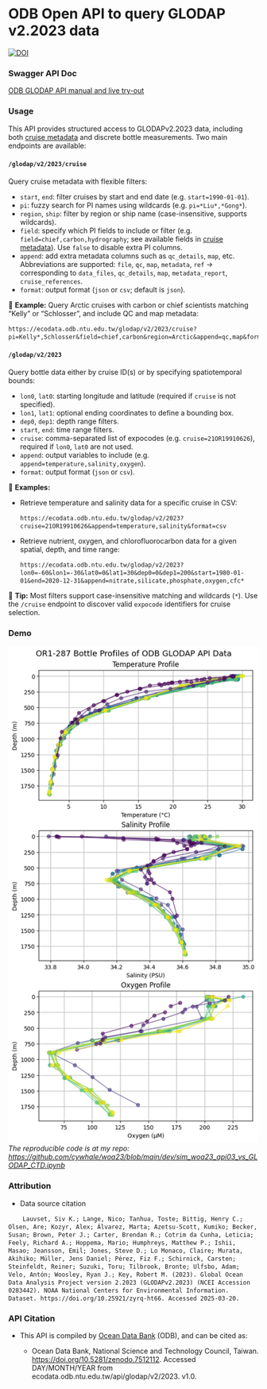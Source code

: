 # ODB Open API to query GLODAP v2.2023 data

[![DOI](https://zenodo.org/badge/doi/10.5281/zenodo.15606826.svg)](https://doi.org/10.5281/zenodo.15606826)

### Swagger API Doc

[ODB GLODAP API manual and live try-out](https://api.odb.ntu.edu.tw/hub/swagger?node=odb_glodap_v1)

### Usage

This API provides structured access to GLODAPv2.2023 data, including both [cruise metadata](https://www.ncei.noaa.gov/access/ocean-carbon-acidification-data-system/oceans/GLODAPv2_2023/cruise_table_v2023.html) and discrete bottle measurements. Two main endpoints are available:

#### `/glodap/v2/2023/cruise`

Query cruise metadata with flexible filters:

* `start`, `end`: filter cruises by start and end date (e.g. `start=1990-01-01`).
* `pi`: fuzzy search for PI names using wildcards (e.g. `pi=*Liu*,*Gong*`).
* `region`, `ship`: filter by region or ship name (case-insensitive, supports wildcards).
* `field`: specify which PI fields to include or filter (e.g. `field=chief,carbon,hydrography`; see available fields in [cruise metadata](https://www.ncei.noaa.gov/access/ocean-carbon-acidification-data-system/oceans/GLODAPv2_2023/cruise_table_v2023.html)). Use `false` to disable extra PI columns.
* `append`: add extra metadata columns such as `qc_details`, `map`, etc. Abbreviations are supported:
  `file`, `qc`, `map`, `metadata`, `ref` → corresponding to `data_files`, `qc_details`, `map`, `metadata_report`, `cruise_references`.
* `format`: output format (`json` or `csv`; default is `json`).

📌 **Example:**
Query Arctic cruises with carbon or chief scientists matching “Kelly” or “Schlosser”, and include QC and map metadata:

```
https://ecodata.odb.ntu.edu.tw/glodap/v2/2023/cruise?pi=Kelly*,Schlosser&field=chief,carbon&region=Arctic&append=qc,map&format=json
```

#### `/glodap/v2/2023`

Query bottle data either by cruise ID(s) or by specifying spatiotemporal bounds:

* `lon0`, `lat0`: starting longitude and latitude (required if `cruise` is not specified).
* `lon1`, `lat1`: optional ending coordinates to define a bounding box.
* `dep0`, `dep1`: depth range filters.
* `start`, `end`: time range filters.
* `cruise`: comma-separated list of expocodes (e.g. `cruise=21OR19910626`), required if `lon0`, `lat0` are not used.
* `append`: output variables to include (e.g. `append=temperature,salinity,oxygen`).
* `format`: output format (`json` or `csv`).

📌 **Examples:**

* Retrieve temperature and salinity data for a specific cruise in CSV:

  ```
  https://ecodata.odb.ntu.edu.tw/glodap/v2/2023?cruise=21OR19910626&append=temperature,salinity&format=csv
  ```

* Retrieve nutrient, oxygen, and chlorofluorocarbon data for a given spatial, depth, and time range:

  ```
  https://ecodata.odb.ntu.edu.tw/glodap/v2/2023?lon0=-60&lon1=-30&lat0=0&lat1=30&dep0=0&dep1=200&start=1980-01-01&end=2020-12-31&append=nitrate,silicate,phosphate,oxygen,cfc*
  ```

📌 **Tip:** Most filters support case-insensitive matching and wildcards (`*`). Use the `/cruise` endpoint to discover valid `expocode` identifiers for cruise selection.

### Demo 

[![Demo_by_ODB GLODAP_API](https://github.com/cywhale/ODB/blob/master/img/GLODAP_bottle_proflies_OR1-287_ODB.png?raw=true)](https://github.com/cywhale/ODB/blob/master/img/GLODAP_bottle_proflies_OR1-287_ODB.png)<br/>
*The reproducible code is at my repo: https://github.com/cywhale/woa23/blob/main/dev/sim_woa23_api03_vs_GLODAP_CTD.ipynb*

 
### Attribution

* Data source citation

```
    Lauvset, Siv K.; Lange, Nico; Tanhua, Toste; Bittig, Henry C.; Olsen, Are; Kozyr, Alex; Álvarez, Marta; Azetsu-Scott, Kumiko; Becker, Susan; Brown, Peter J.; Carter, Brendan R.; Cotrim da Cunha, Leticia; Feely, Richard A.; Hoppema, Mario; Humphreys, Matthew P.; Ishii, Masao; Jeansson, Emil; Jones, Steve D.; Lo Monaco, Claire; Murata, Akihiko; Müller, Jens Daniel; Pérez, Fiz F.; Schirnick, Carsten; Steinfeldt, Reiner; Suzuki, Toru; Tilbrook, Bronte; Ulfsbo, Adam; Velo, Antón; Woosley, Ryan J.; Key, Robert M. (2023). Global Ocean Data Analysis Project version 2.2023 (GLODAPv2.2023) (NCEI Accession 0283442). NOAA National Centers for Environmental Information. Dataset. https://doi.org/10.25921/zyrq-ht66. Accessed 2025-03-20.
```

### API Citation

* This API is compiled by [Ocean Data Bank](https://www.odb.ntu.edu.tw) (ODB), and can be cited as:

    * Ocean Data Bank, National Science and Technology Council, Taiwan. https://doi.org/10.5281/zenodo.7512112. Accessed DAY/MONTH/YEAR from ecodata.odb.ntu.edu.tw/api/glodap/v2/2023. v1.0.
